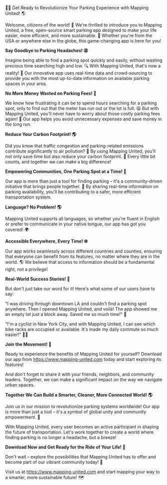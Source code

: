 🚀💡 Get Ready to Revolutionize Your Parking Experience with Mapping United! 🌎

Welcome, citizens of the world! 👋 We're thrilled to introduce you to Mapping United, a free, open-source smart parking app designed to make your life easier, more efficient, and more sustainable. 🌟 Whether you're from the USA or anywhere else in the globe, this game-changing app is here for you!

**Say Goodbye to Parking Headaches! 😩**

Imagine being able to find a parking spot quickly and easily, without wasting precious time searching high and low. 🔍 With Mapping United, that's now a reality! 🎉 Our innovative app uses real-time data and crowd-sourcing to provide you with the most up-to-date information on available parking spaces in your area.

**No More Money Wasted on Parking Fees! 💸**

We know how frustrating it can be to spend hours searching for a parking spot, only to find out that the meter has run out or the lot is full. 😩 But with Mapping United, you'll never have to worry about those costly parking fees again! 🚫 Our app helps you avoid unnecessary expenses and save money in the long run.

**Reduce Your Carbon Footprint! 🌎**

Did you know that traffic congestion and parking-related emissions contribute significantly to air pollution? 🤯 By using Mapping United, you'll not only save time but also reduce your carbon footprint. 💚 Every little bit counts, and together we can make a big difference!

**Empowering Communities, One Parking Spot at a Time! 🌟**

Our app is more than just a tool for finding parking – it's a community-driven initiative that brings people together. 🤝 By sharing real-time information on parking availability, you'll be contributing to a safer, more efficient transportation system.

**Language? No Problem! 🌎**

Mapping United supports all languages, so whether you're fluent in English or prefer to communicate in your native tongue, our app has got you covered! 🌍

**Accessible Everywhere, Every Time! 🌐**

Our app works seamlessly across different countries and counties, ensuring that everyone can benefit from its features, no matter where they are in the world. 🌎 We believe that access to information should be a fundamental right, not a privilege!

**Real-World Success Stories! 💪**

But don't just take our word for it! Here's what some of our users have to say:

"I was driving through downtown LA and couldn't find a parking spot anywhere. Then I opened Mapping United, and voilà! The app showed me an empty lot just a block away. Saved me so much time!" 🚗

"I'm a cyclist in New York City, and with Mapping United, I can see which bike racks are occupied or available. It's made my daily commute so much easier!" 🚴‍♀️

**Join the Movement! 🌟**

Ready to experience the benefits of Mapping United for yourself? Download our app from https://www.mapping-united.com today and start exploring its features!

And don't forget to share it with your friends, neighbors, and community leaders. Together, we can make a significant impact on the way we navigate urban spaces.

**Together We Can Build a Smarter, Cleaner, More Connected World! 🌎**

Join us in our mission to revolutionize parking systems worldwide! Our app is more than just a tool – it's a symbol of global unity and community empowerment. 🤝

With Mapping United, every user becomes an active participant in shaping the future of transportation. Let's work together to create a world where finding parking is no longer a headache, but a breeze!

**Download Now and Get Ready for the Ride of Your Life! 🚀**

Don't wait – explore the possibilities that Mapping United has to offer and become part of our vibrant community today! 🌟

Visit us at https://www.mapping-united.com and start mapping your way to a smarter, more sustainable future! 🗺️
